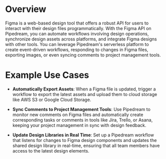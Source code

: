 # Overview

Figma is a web-based design tool that offers a robust API for users to interact with their design files programmatically. With the Figma API on Pipedream, you can automate workflows involving design operations, synchronize design assets across platforms, and integrate Figma designs with other tools. You can leverage Pipedream's serverless platform to create event-driven workflows, responding to changes in Figma files, exporting images, or even syncing comments to project management tools.

# Example Use Cases

- **Automatically Export Assets**: When a Figma file is updated, trigger a workflow to export the latest assets and upload them to cloud storage like AWS S3 or Google Cloud Storage.

- **Sync Comments to Project Management Tools**: Use Pipedream to monitor new comments on Figma files and automatically create corresponding tasks or comments in tools like Jira, Trello, or Asana, keeping your project management in sync with design feedback.

- **Update Design Libraries in Real Time**: Set up a Pipedream workflow that listens for changes to Figma design components and updates the shared design library in real-time, ensuring that all team members have access to the latest design elements.
